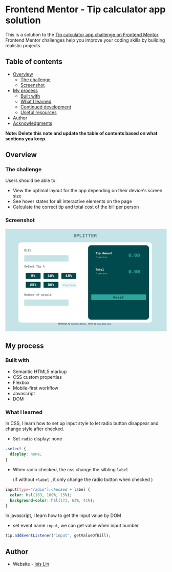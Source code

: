 # Frontend Mentor - Tip calculator app solution

This is a solution to the [Tip calculator app challenge on Frontend Mentor](https://www.frontendmentor.io/challenges/tip-calculator-app-ugJNGbJUX). Frontend Mentor challenges help you improve your coding skills by building realistic projects.

## Table of contents

- [Overview](#overview)
  - [The challenge](#the-challenge)
  - [Screenshot](#screenshot)
- [My process](#my-process)
  - [Built with](#built-with)
  - [What I learned](#what-i-learned)
  - [Continued development](#continued-development)
  - [Useful resources](#useful-resources)
- [Author](#author)
- [Acknowledgments](#acknowledgments)

**Note: Delete this note and update the table of contents based on what sections you keep.**

## Overview

### The challenge

Users should be able to:

- View the optimal layout for the app depending on their device's screen size
- See hover states for all interactive elements on the page
- Calculate the correct tip and total cost of the bill per person

### Screenshot

![](images/screenshot.JPG)

## My process

### Built with

- Semantic HTML5 markup
- CSS custom properties
- Flexbox
- Mobile-first workflow
- Javascript
- DOM

### What I learned

In CSS, I learn how to set up input style to let radio button disappear and change style after checked.

- Set `radio` display: none

```CSS
.select {
  display: none;
}
```

- When radio checked, the css change the silbling `label`

  (if without `+label` , it only change the radio button when checked )

```CSS
input[type="radio"]:checked + label {
  color: hsl(183, 100%, 15%);
  background-color: hsl(173, 63%, 41%);
}
```

In javascript, I learn how to get the input value by DOM

- set event name `input`, we can get value when input number

```javascript
tip.addEventListener("input", getValueOfBill);
```

## Author

- Website - [Isis Lin](https://github.com/qweb321)
